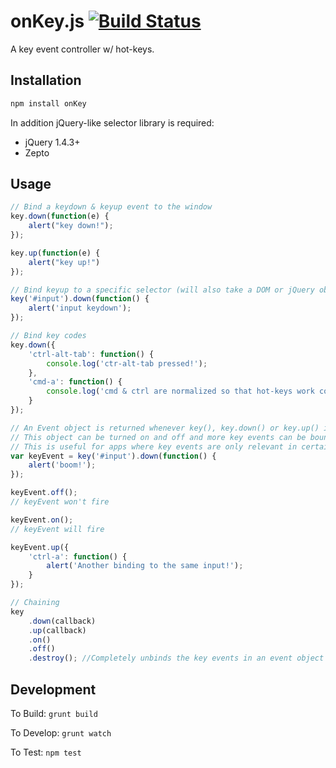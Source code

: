 onKey.js [![Build Status](https://travis-ci.org/bpeacock/onKey.png?branch=master)](https://travis-ci.org/bpeacock/onKey)
============

A key event controller w/ hot-keys.

Installation
------------

```bash
npm install onKey
```

In addition jQuery-like selector library is required:
- jQuery 1.4.3+
- Zepto

Usage
-----

```javascript
// Bind a keydown & keyup event to the window
key.down(function(e) {
    alert("key down!");
});

key.up(function(e) {
    alert("key up!")
});

// Bind keyup to a specific selector (will also take a DOM or jQuery object)
key('#input').down(function() {
    alert('input keydown');
});

// Bind key codes
key.down({
    'ctrl-alt-tab': function() {
        console.log('ctr-alt-tab pressed!');
    },
    'cmd-a': function() {
        console.log('cmd & ctrl are normalized so that hot-keys work consistently across operating systems');
    }
});

// An Event object is returned whenever key(), key.down() or key.up() is called.
// This object can be turned on and off and more key events can be bound to it.
// This is useful for apps where key events are only relevant in certain views.
var keyEvent = key('#input').down(function() {
    alert('boom!');
});

keyEvent.off();
// keyEvent won't fire

keyEvent.on();
// keyEvent will fire

keyEvent.up({
    'ctrl-a': function() {
        alert('Another binding to the same input!');
    }
});

// Chaining
key
    .down(callback)
    .up(callback)
    .on()
    .off()
    .destroy(); //Completely unbinds the key events in an event object
```

Development
-----------

To Build: `grunt build`

To Develop: `grunt watch`

To Test: `npm test`
